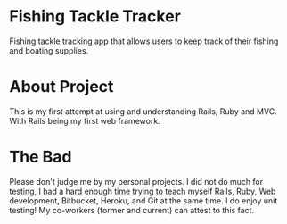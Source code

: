 # Fishing Tackle Tracker #

Fishing tackle tracking app that allows users to keep track of their fishing and boating supplies.

# About Project #
This is my first attempt at using and understanding Rails, Ruby and MVC. With Rails being my first web framework.

# The Bad #
Please don't judge me by my personal projects. I did not do much for testing, I had a hard enough time trying to teach myself Rails, Ruby, Web development, Bitbucket, Heroku, and Git at the same time. I do enjoy unit testing! My co-workers (former and current) can attest to this fact.